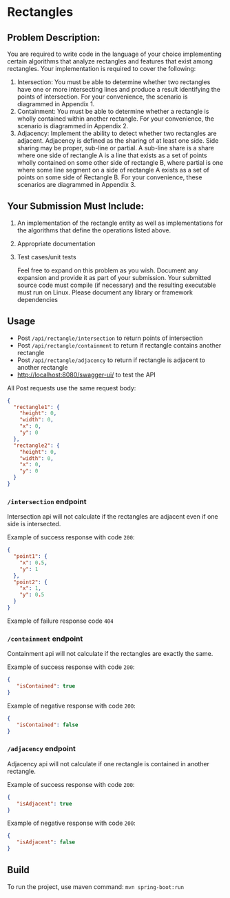 # Rectangles

## Problem Description:
You are required to write code in the language of your choice implementing certain algorithms that
analyze rectangles and features that exist among rectangles. Your implementation is required to cover
the following:
1. Intersection: You must be able to determine whether two rectangles have one or more
   intersecting lines and produce a result identifying the points of intersection. For your
   convenience, the scenario is diagrammed in Appendix 1.
2. Containment: You must be able to determine whether a rectangle is wholly contained within
   another rectangle. For your convenience, the scenario is diagrammed in Appendix 2.
3. Adjacency: Implement the ability to detect whether two rectangles are adjacent. Adjacency is
   defined as the sharing of at least one side. Side sharing may be proper, sub-line or partial. A
   sub-line share is a share where one side of rectangle A is a line that exists as a set of points
   wholly contained on some other side of rectangle B, where partial is one where some line
   segment on a side of rectangle A exists as a set of points on some side of Rectangle B. For your
   convenience, these scenarios are diagrammed in Appendix 3.

## Your Submission Must Include:
1. An implementation of the rectangle entity as well as implementations for the algorithms that
   define the operations listed above.
2. Appropriate documentation
3. Test cases/unit tests


   Feel free to expand on this problem as you wish. Document any expansion and provide it as part of your
   submission.
   Your submitted source code must compile (if necessary) and the resulting executable must run on Linux.
   Please document any library or framework dependencies
   
## Usage

* Post `/api/rectangle/intersection` to return points of intersection
* Post `/api/rectangle/containment` to return if rectangle contains another rectangle
* Post `/api/rectangle/adjacency` to return if rectangle is adjacent to another rectangle
* [http://localhost:8080/swagger-ui/]() to test the API

All Post requests use the same request body:
```json
{
  "rectangle1": {
    "height": 0,
    "width": 0,
    "x": 0,
    "y": 0
  },
  "rectangle2": {
    "height": 0,
    "width": 0,
    "x": 0,
    "y": 0
  }
}
```


### `/intersection` endpoint

Intersection api will not calculate if the rectangles are adjacent even if one side is intersected.

Example of success response with code `200`:
```json
{
  "point1": {
    "x": 0.5,
    "y": 1
  },
  "point2": {
    "x": 1,
    "y": 0.5
  }
}
```

Example of failure response code `404`


### `/containment` endpoint

Containment api will not calculate if the rectangles are exactly the same.

Example of success response with code `200`:
```json
{
   "isContained": true
}
```

Example of negative response with code `200`:
```json
{
   "isContained": false
}
```

### `/adjacency` endpoint

Adjacency api will not calculate if one rectangle is contained in another rectangle.

Example of success response with code `200`:
```json
{
   "isAdjacent": true
}
```

Example of negative response with code `200`:
```json
{
   "isAdjacent": false
}
```

## Build

To run the project, use maven command: `mvn spring-boot:run`
